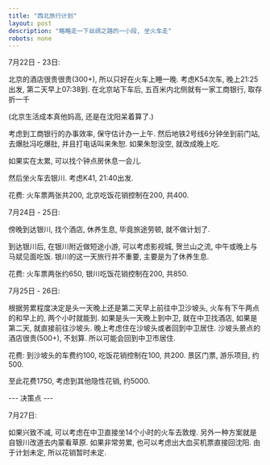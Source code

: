 ```yaml
---
title: "西北旅行计划"
layout: post
description: "略略走一下丝绸之路的一小段, 坐火车走"
robots: none
---
```


7月22日 - 23日:

北京的酒店很贵很贵(300+), 所以只好在火车上睡一晚. 考虑K54次车, 晚上21:25出发, 第二天早上07:38到.
在北京站下车后, 五百米内北侧就有一家工商银行, 取存折一千

(北京生活成本真他妈高, 还是在沈阳呆着算了.)

考虑到工商银行的办事效率, 保守估计办一上午. 然后地铁2号线6分钟坐到前门站, 去爆肚冯吃爆肚, 并且打电话叫来朱恕. 如果朱恕没空, 就改成晚上吃. 

如果实在太累, 可以找个钟点房休息一会儿. 

然后坐火车去银川. 考虑K41, 21:40出发.

花费: 火车票两张共200, 北京吃饭花销控制在200, 共400. 

7月24日 - 25日:

傍晚到达银川, 找个酒店, 休养生息, 毕竟旅途劳顿, 就不做计划了.

到达银川后, 在银川附近做短途小游, 可以考虑影视城, 贺兰山之流, 中午或晚上与马斌见面吃饭. 银川的这一天旅行并不重要, 主要是为了休养生息. 

花费: 火车票两张约650, 银川吃饭花销控制在200, 共850. 

7月25日 - 26日:

根据劳累程度决定是头一天晚上还是第二天早上前往中卫沙坡头, 火车有下午两点的和早上的, 两个小时就能到. 如果是头一天晚上到中卫, 就在中卫找酒店, 如果是第二天, 就直接前往沙坡头. 晚上考虑住在沙坡头或者回到中卫居住. 沙坡头景点的酒店很贵(500+), 不划算. 所以可能会回到中卫市居住. 

花费: 到沙坡头的车费约100, 吃饭花销控制在100, 共200. 景区门票, 游乐项目, 约500. 

至此花费1750, 考虑到其他隐性花销, 约5000. 

--- 决策点 ---

7月27日:

如果兴致不减, 可以考虑在中卫直接坐14个小时的火车去敦煌. 另外一种方案就是自银川改道去内蒙看草原. 
如果非常劳累, 也可以考虑出大血买机票直接回沈阳.  由于计划未定, 所以花销暂时未定. 